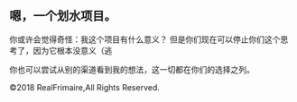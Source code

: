 ## 嗯，一个划水项目。

你或许会觉得奇怪：我这个项目有什么意义？
但是你们现在可以停止你们这个思考了，因为它根本没意义（逃

你也可以尝试从别的渠道看到我的想法，这一切都在你们的选择之列。

©2018 RealFrimaire,All Rights Reserved.
